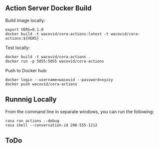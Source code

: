 
## Action Server Docker Build

Build image locally:

```
export VERS=0.1.0
docker build -t wacovid/cora-actions:latest -t wacovid/cora-actions:${VERS} .
```

Test locally:

```
docker build -t wacovid/cora-actions .
docker run -p 5055:5055 wacovid/cora-actions
```

Push to Docker hub:

```
docker login --username=wacovid --password=xyzzy
docker push wacovid/cora-actions
```

## Runnnig Locally

From the command line in separate windows, you can run the following:

```
rasa run actions --debug
rasa shell --conversation-id 206-555-1212
```

## ToDo

